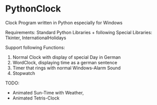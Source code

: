 # PythonClock

Clock Program written in Python especially for Windows

Requirements:
Standard Python Libraries + following Special Libraries:
Tkinter, InternationalHolidays

Support following Functions:
1. Normal Clock with display of special Day in German
2. WordClock, displaying time as a german sentence
3. Timer that rings with normal Windows-Alarm Sound
4. Stopwatch

TODO:
- Animated Sun-Time with Weather,
- Animated Tetris-Clock
